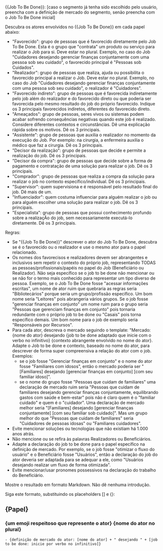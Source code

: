 {{Job To Be Done}}: [caso o segmento já tenha sido escolhido pelo usuário, preencha com a definição de mercado do segmento, senão preencha com o Job To Be Done inicial]

Descubra os atores envolvidos no {{Job To Be Done}} em cada papel abaixo:

- "Favorecido": grupo de pessoas que é favorecido diretamente pelo Job To Be Done. Esta é o grupo que "contrata" um produto ou serviço para realizar o Job para si. Deve estar no plural. Exemplo, no caso do Job "Cuidadores desejando gerenciar finanças conjuntamente com uma pessoa sob seu cuidado", o favorecido principal é "Pessoas sob Cuidados". 
- "Realizador": grupo de pessoas que realiza, ajuda ou possibilita o favorecido principal a realizar o Job. Deve estar no plural. Exemplo, no caso do Job "Cuidadores desejando gerenciar finanças conjuntamente com uma pessoa sob seu cuidado", o realizador é "Cuidadores". 
- "Favorecido indireto": grupo de pessoas que é favorecida indiretamente pelo job além do realizador e do favorecido direto ou que poderia ser favorecida pelo mesmo resultado do job do próprio favorecido. Indique os 3 principais favorecidos indiretos, diferentes do favorecido direto.
- "Ameaçados": grupo de pessoas, seres vivos ou sistemas podem acabar sofrendo consequências negativas quando este job é realizado. Considere diferentes contextos e circunstâncias. Dê uma explicação rápida sobre os motivos. Dê os 3 principais.
- "Assistente": grupo de pessoas que auxilia o realizador no momento da execução do Job. Por exemplo: na cirurgia, a enfermeira auxilia o médico que faz a cirurgia. Dê os 3 principais.
- "Decisor da realização": grupo de pessoas que decide e permite a realização do job. Dê os 3 principais.
- "Decisor da compra": grupo de pessoas que decide sobre a forma de pagamento e contratação de uma solução para realizar o job. Dê os 3 principais.
- "Comprador": grupo de pessoas que realiza a compra da solução para realizar o job no contexto específico/individual. Dê os 3 principais.
- "Supervisor": quem supervisiona e é responsável pelo resultado final do job. Dê mais de um.
- "Influenciador": quem costuma influenciar para alguém realizar o job ou para alguém escolher uma solução para realizar o job. Dê os 3 principais.
- "Especialista": grupo de pessoas que possui conhecimento profundo sobre a realizaçÃo do job, sem necessariamente executá-lo diretamente. Dê os 3 principais.

Regras:

- Se "{{Job To Be Done}}" descrever o ator do Job To Be Done, descubra se é o favorecido ou o realizador e use o mesmo ator para o papel relacionado.
- Os nomes dos favorecisos e realizadores devem ser abrangentes e inclusivos sem repetir o contexto do próprio job, representando TODAS as pessoas/profissionais/papéis no papel do Job (Beneficiário ou Realizador). Não seja específico se o job to be done não mencionar ou se não for o termo mais conhecido para representar um tipo diverso de pessoa. Exemplo, se o Job To Be Done fosse "acessar informações escritas", um nome de ator ruim que quebraria as regras seria "Bibliotecários" porque seria um grupo/profissão específico. Um bom nome seria "Leitores" pois abrangeria vários grupos. Se o job fosse "gerenciar finanças em conjunto" um nome ruim para o grupo seria "Pessoas que gerenciam finanças em conjunto" pois tornaria redundante com o próprio job to be done ou "Casais" pois torna específico demais. Um bom nome para o job de exemplo seria "Responsáveis por Recursos".
- Para cada ator, descreva o mercado seguindo o template: "Mercado: {nome do ator} desejando {job to be done adaptado que inicie com o verbo no infinitivo} {contexto abrangente envolvido no nome do ator}. Adapte o Job to be done e contexto, baseado no nome do ator, para descrever de forma super compreensiva a relação do ator com o job. Exemplos:
  - se o job fosse "Gerenciar finanças em conjunto" e o nome do ator fosse "Familiares com idosos", então o mercado poderia ser "[Familiares] desejando [gerenciar finanças em conjunto] [com seu familiar idoso]".
  - se o nome do grupo fosse "Pessoas que cuidam de familiares" uma declaração de mercado ruim seria "Pessoas que cuidam de familiares desejando gerenciar finanças conjuntamente, equilibrando gastos com saúde e bem-estar" pois não é claro quem é o "familiar cuidado" e quem é o "cuidador". Uma declaração de mercado melhor seria "[Familiares] desejando [gerenciar finanças conjuntamente] [com seu familiar sob cuidado]". Mas um grupo melhor do que "Pessoas que cuidam de familiares" seria "Cuidadores de pessoas idosas" ou "Familiares cuidadores".
- Evite mencionar soluções ou tecnologias que não existiam há 1.000 anos atrás.
- Não mencione ou se refira às palavras Realizadores ou Beneficiários.
- Adapte a declaração do job to be done para o papel específico na definição de mercado. Por exemplo, se o job fosse "otimizar o fluxo do usuário" e o Beneficiário fosse "Usuários", então a declaração do job do ator deveria ser adaptada para se adequar a ele, como "Usuários desejando realizar um fluxo de forma otimizada".
- Evite mencionar/usar pronomes possessivos na declaração do trabalho do Beneficiário.

Mostre o resultado em formato Markdown. Não dê nenhuma introdução.

Siga este formato, substituindo os placeholders [] e {}:

## {Papel}

### {um emoji respeitoso que represente o ator} {nome do ator no plural}

    - {definição de mercado do ator: [nome do ator] + " desejando " + [job to be done: inicie por verbo no infinitivo]}
